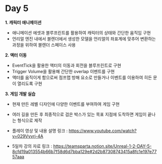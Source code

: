# Day 5
**1. 캐릭터 애니메이션**

- 애니메이션 에셋과 블루프린트를 활용하여 캐릭터의 상태와 간단한 움직임 구현
- 언리얼 엔진 내에서 블렌더에서 생성한 모델을 언리얼의 좌표계에 맞추어 변환하는 과정을 위하여 블렌더 스페이스 사용

**2. 액터 이동**

- EventTick을 활용한 액터의 이동과 회전을 블루프린트로 구현
- Trigger Volume을 활용해 간단한 overlap 이벤트를 구현
- 액터를 움직이게 함으로써 점프맵 방해 요소로 만들거나 이벤트를 이용하여 히든 문이 열리도록 구현

**3. 게임 개발 실습**

- 현재 만든 레벨 디자인에 다양한 이벤트를 부여하여 게임 구현
- 여러 길을 만든 후 최종적으로 검은 박스가 있는 목표 지점에 도착하면 게임이 끝나는 형식으로 제작
- 플레이 영상 및 내용 설명 링크 : https://www.youtube.com/watch?v=029Vyvrj-4A

- 5일차 강의 자료 링크 : https://teamsparta.notion.site/Unreal-1-2-DAY-5-8cfd19a013554b66b7f58d6d7bba129e#2d2b87308743415a8fc1e197e7757aaa
